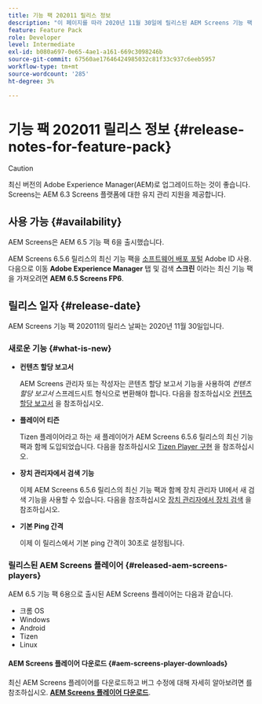 ```yaml
---
title: 기능 팩 202011 릴리스 정보
description: "이 페이지를 따라 2020년 11월 30일에 릴리스된 AEM Screens 기능 팩 202011에 대한 정보를 얻으십시오."
feature: Feature Pack
role: Developer
level: Intermediate
exl-id: b080a697-0e65-4ae1-a161-669c3098246b
source-git-commit: 67560ae17646424985032c81f33c937c6eeb5957
workflow-type: tm+mt
source-wordcount: '285'
ht-degree: 3%

---
```


# 기능 팩 202011 릴리스 정보 {#release-notes-for-feature-pack}

>[!CAUTION]
>최신 버전의 Adobe Experience Manager(AEM)로 업그레이드하는 것이 좋습니다. Screens는 AEM 6.3 Screens 플랫폼에 대한 유지 관리 지원을 제공합니다.

## 사용 가능 {#availability}

AEM Screens은 AEM 6.5 기능 팩 6을 출시했습니다.

AEM Screens 6.5.6 릴리스의 최신 기능 팩을 [소프트웨어 배포 포털](https://experience.adobe.com/#/downloads/content/software-distribution/en/aem.html) Adobe ID 사용. 다음으로 이동 **Adobe Experience Manager** 탭 및 검색 **스크린** 이라는 최신 기능 팩을 가져오려면 **AEM 6.5 Screens FP6**.

## 릴리스 일자 {#release-date}

AEM Screens 기능 팩 202011의 릴리스 날짜는 2020년 11월 30일입니다.

### 새로운 기능 {#what-is-new}

* **컨텐츠 할당 보고서**

  AEM Screens 관리자 또는 작성자는 콘텐츠 할당 보고서 기능을 사용하여 *컨텐츠 할당 보고서* 스프레드시트 형식으로 변환해야 합니다.
다음을 참조하십시오 [컨텐츠 할당 보고서](/help/user-guide/content-assignment-report.md) 을 참조하십시오.


* **플레이어 티즌**

  Tizen 플레이어라고 하는 새 플레이어가 AEM Screens 6.5.6 릴리스의 최신 기능 팩과 함께 도입되었습니다.
다음을 참조하십시오 [Tizen Player 구현](/help/user-guide/tizen-player.md) 을 참조하십시오.

* **장치 관리자에서 검색 기능**

  이제 AEM Screens 6.5.6 릴리스의 최신 기능 팩과 함께 장치 관리자 UI에서 새 검색 기능을 사용할 수 있습니다.
다음을 참조하십시오 [장치 관리자에서 장치 검색](/help/user-guide/device-registration.md#search-device) 을 참조하십시오.

* **기본 Ping 간격**

  이제 이 릴리스에서 기본 ping 간격이 30초로 설정됩니다.

### 릴리스된 AEM Screens 플레이어 {#released-aem-screens-players}

AEM 6.5 기능 팩 6용으로 출시된 AEM Screens 플레이어는 다음과 같습니다.

* 크롬 OS
* Windows
* Android
* Tizen
* Linux

#### AEM Screens 플레이어 다운로드  {#aem-screens-player-downloads}

최신 AEM Screens 플레이어를 다운로드하고 버그 수정에 대해 자세히 알아보려면 를 참조하십시오. **[AEM Screens 플레이어 다운로드](https://download.macromedia.com/screens/index.html)**.
